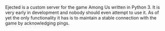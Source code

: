 Ejected is a custom server for the game Among Us written in Python 3. It is very early in development and nobody should even attempt to use it. As of yet the only functionality it has is to maintain a stable connection with the game by acknowledging pings.
